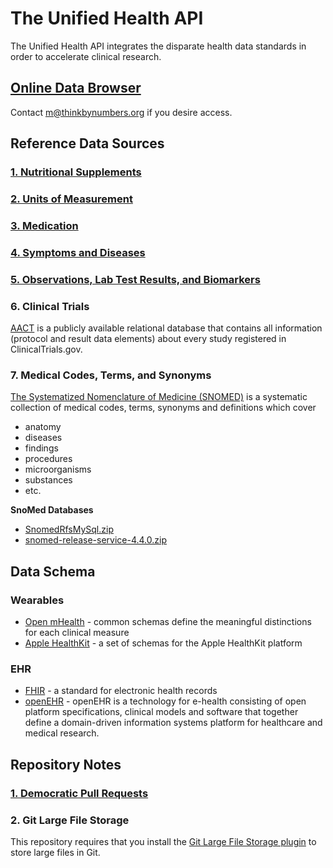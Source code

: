 # The Unified Health API
The Unified Health API integrates the disparate health data standards in order to accelerate clinical research.

## [Online Data Browser](https://data.crowdsourcingcures.org)
Contact m@thinkbynumbers.org if you desire access.

## Reference Data Sources

### [1. Nutritional Supplements](reference-databases/supplements/supplements.md)

### [2. Units of Measurement](reference-databases/units/units.md)

### [3. Medication](reference-databases/medications/medications.md)

### [4. Symptoms and Diseases](reference-databases/diseases/diseases.md)

### [5. Observations, Lab Test Results, and Biomarkers](reference-databases/biomarkers/biomarkers.md)

### 6. Clinical Trials

[AACT](https://aact.ctti-clinicaltrials.org/) is a publicly available relational database that contains all information (protocol and result data elements) about every study registered in ClinicalTrials.gov.

### 7. Medical Codes, Terms, and Synonyms

[The Systematized Nomenclature of Medicine (SNOMED)](https://www.google.com/url?sa=t&rct=j&q=&esrc=s&source=web&cd=&cad=rja&uact=8&ved=2ahUKEwiP-bmSy8f0AhXxJzQIHZw1DyMQFnoECA4QAQ&url=https%3A%2F%2Fen.wikipedia.org%2Fwiki%2FSystematized_Nomenclature_of_Medicine&usg=AOvVaw0OEA6yHcGONHJwDX9OrbKc)  is a systematic collection of medical codes, terms, synonyms and definitions which cover 
- anatomy
- diseases
- findings
- procedures
- microorganisms
- substances
- etc.

**SnoMed Databases**
- [SnomedRfsMySql.zip](https://s3.amazonaws.com/static.quantimo.do/unified-health-api/reference-databases/SnomedRfsMySql.zip)
- [snomed-release-service-4.4.0.zip](https://s3.amazonaws.com/static.quantimo.do/unified-health-api/reference-databases/snomed-release-service-4.4.0.zip)

## Data Schema

### Wearables
- [Open mHealth](https://www.openmhealth.org/documentation/#/schema-docs/schema-library) - common schemas define the meaningful distinctions for each clinical measure
- [Apple HealthKit](https://github.com/openmhealth/schemas/tree/develop/schema/granola) - a set of schemas for the Apple HealthKit platform

### EHR
- [FHIR](https://www.hl7.org/fhir/) - a standard for electronic health records
- [openEHR](https://www.openehr.org/) - openEHR is a technology for e-health consisting of open platform specifications, clinical models and software that together define a domain-driven information systems platform for healthcare and medical research.

## Repository Notes

### [1. Democratic Pull Requests](voting.md)

### 2. Git Large File Storage
This repository requires that you install the [Git Large File Storage plugin](https://git-lfs.github.com/) to store large files in Git.
